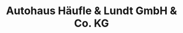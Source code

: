 ---
title: "Autohaus Häufle & Lundt GmbH & Co. KG"
url: /hohenwestedt/autohaus-haeufle-und-lundt-gmbh-und-co-kg/
shop: Autohaus
---